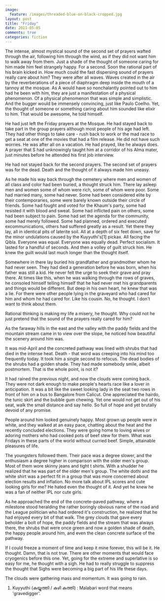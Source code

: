 ```yaml
---
image:
  feature: /images/threaded-blue-on-black-cropped.jpg
layout: post
title: "Friday"
date: 2011-05-05
comments: true
categories: fiction
---
```

The intense, almost mystical sound of the second set of prayers wafted through the air, following him through the wind, as if they did not want him to walk away from them. Just a shade of the thought of someone caring for him made him feel strangely happy. For a second. Soon the rational part of his brain kicked in. How much could the fast dispersing sound of prayers really care about him? They were after all waves. Waves created in the air by the reverberations of a piece of diaphragm deep inside the mouth of a tannoy at the mosque. As A would have so nonchalantly pointed out to him had he been with him, they are just a manifestation of a physical phenomenon. Of a physical phenomenon that was simple and simplistic. And the bugger would be immensely convincing, just like Paulo Coelho. Yet, the thought of someone or something caring about him sounded like elixir to him. That would be awesome, he told himself.

He had just left the Friday prayers at the Mosque. He had stayed back to take part in the group prayers although most people of his age had left. They had other things to take care - rush back to work or the mad race to get a seat at one of the movies that had a film release. He did not have such worries. He was after all on a vacation. He had prayed, like he always does. A prayer that S had unknowingly taught him at a corridor of his Alma mater, just minutes before he attended his first job interview.

He had not stayed back for the second prayers. The second set of prayers was for the dead. Death and the thought of it always made him uneasy.

As he made his way back through the cemetery where men and women of all class and color had been buried, a thought struck him. There lay asleep men and women some of whom were rich, some of whom were poor. Some had married many, some had never. Some had been considered elite by their contemporaries, some were barely known outside their circle of friends. Some had fought and voted for the Khaum's party, some had resisted it with blood and sweat. Some had inflicted pain on others, some had been subject to pain. Some had set the agenda for the community, some had merely followed. Some had planned, ordered and executed excommunications, others had suffered greatly as a result. Yet there they lay, all in identical pits of laterite soil. All at a depth of six feet down, save for the minor undulations caused by the Kuyyuthi's[1] pickax. All facing the Qibla. Everyone was equal. Everyone was equally dead. Perfect socialism. It lasted for a handful of seconds. And then a volley of guilt struck him. He knew the guilt would last much longer than the thought itself.

Somewhere in there lay buried his grandfather and grandmother whom he had never seen. They had died a generation before he was born, when his father was still a kid. He never felt the urge to seek their grave and pray there. At times like this, when he was walking through the rows of graves, he consoled himself telling himself that he had never met his grandparents and things would be different. But deep in his own heart, he knew that was a lie. For there were other people lying in the graveyard who had cared for him and whom he had cared for. Like his cousin. No, he thought. I don't want to think about them.

Rational thinking is making my life a misery, he thought. Why could not he just pretend that the sound of the prayers really cared for him?

As the faraway hills in the east and the valley with the paddy fields and the mountain stream came in to view over the slope, he noticed how beautiful the scenery around him was.

It was mid-April and the concreted pathway was lined with shrubs that had died in the intense heat. Death - that word was creeping into his mind too frequently today. It took him a single second to refocus. The dead bodies of the shrubs had a golden shade. They had made somebody smile, albeit postmortem. That is the whole point, is not it?

It had rained the previous night, and now the clouds were coming back. They were not dark enough to make people's hearts race like a lover in anticipation. It was a bit like the sweet looking lady in the seat two rows in front of him on a bus to Bangalore from Calicut. One appreciated the hairdo, the tunic skirt and the bubble gum chewing. Yet one would not get out of his seat, walk the small distance and say hello. So full of hope and yet brutally devoid of any promise.

People around him looked genuinely happy. Most grown up people were in white, and they walked at an easy pace, chatting about the heat and the recently concluded elections. They were going home to loving wives or adoring mothers who had cooked pots of beef stew for them. What was Fridays in these parts of the world without curried beef. Simple, attainable pleasures of life.

The youngsters followed them. Their pace was a degree slower, and the enthusiasm a degree higher in comparison with the older men's group. Most of them wore skinny jeans and tight t shirts. With a shudder he realized that he was part of the older men's group. The white dothi and the white shirt was a perfect fit in a group that was more concerned about election results and inflation. No more talk about IPL scores and cute looking girls for me? He hated even the thought of it. And yet he knew he was a fan of neither IPL nor cute girls.

As he approached the end of the concrete-paved pathway, where a milestone stood heralding the rather boringly obvious name of the road and the League politician who had ordered it's construction, he realized that he had enjoyed every bit of that walk. The grey clouds that gave every beholder a bolt of hope, the paddy fields and the stream that was always there, the shrubs that were once green and now a golden shade of death, the happy people around him, and even the clean concrete surface of the pathway.

If I could freeze a moment of time and keep it mine forever, this will be it. He thought. Damn, that is not true. There are other moments that would face cryogenics before this one. Yet, going for the extreme and superlative is so easy for me, he thought with a sigh. He had to really struggle to suppress the thought that Sighs were becoming a big part of his life these days.

The clouds were gathering mass and momentum. It was going to rain.

1. Kuyyuthi (കുയ്യുത്തി / കുഴി കുത്തി) : Malabari word that means 'gravedigger'.
